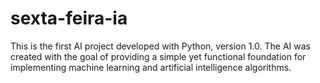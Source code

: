 # sexta-feira-ia
 This is the first AI project developed with Python, version 1.0. The AI was created with the goal of providing a simple yet functional foundation for implementing machine learning and artificial intelligence algorithms.

